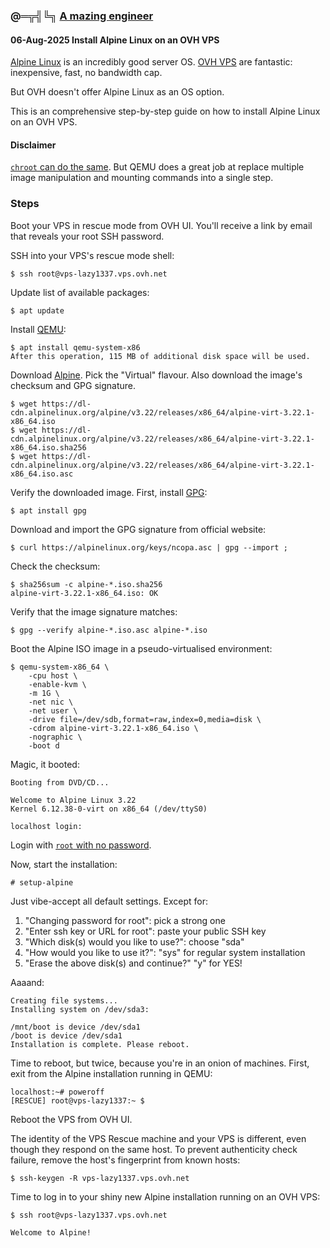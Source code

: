 ### @═╦╣╚╗ [A mazing engineer](../)

#### 06-Aug-2025 Install Alpine Linux on an OVH VPS

[Alpine Linux](https://alpinelinux.org/about/) is an incredibly good server OS.
[OVH VPS](https://www.ovhcloud.com/en-ie/vps/) are fantastic: inexpensive, fast, no bandwidth cap.

But OVH doesn't offer Alpine Linux as an OS option.

This is an comprehensive step-by-step guide on how to install Alpine Linux on an OVH VPS.

#### Disclaimer

[`chroot` can do the same](https://nicolas.porcel.me/posts/2017-05-11-how-to-install-alpine-on-ovh.html). But QEMU does a great job at replace multiple image manipulation and mounting commands into a single step.

### Steps

Boot your VPS in rescue mode from OVH UI. You'll receive a link by email that reveals your root SSH password.

SSH into your VPS's rescue mode shell:

    $ ssh root@vps-lazy1337.vps.ovh.net

Update list of available packages:

    $ apt update

Install [QEMU](https://www.qemu.org/):

    $ apt install qemu-system-x86
    After this operation, 115 MB of additional disk space will be used.

Download [Alpine](https://alpinelinux.org/downloads/).
Pick the "Virtual" flavour.
Also download the image's checksum and GPG signature.

    $ wget https://dl-cdn.alpinelinux.org/alpine/v3.22/releases/x86_64/alpine-virt-3.22.1-x86_64.iso
    $ wget https://dl-cdn.alpinelinux.org/alpine/v3.22/releases/x86_64/alpine-virt-3.22.1-x86_64.iso.sha256
    $ wget https://dl-cdn.alpinelinux.org/alpine/v3.22/releases/x86_64/alpine-virt-3.22.1-x86_64.iso.asc

Verify the downloaded image. First, install [GPG](https://gnupg.org/):

    $ apt install gpg

Download and import the GPG signature from official website:

    $ curl https://alpinelinux.org/keys/ncopa.asc | gpg --import ;

Check the checksum:

    $ sha256sum -c alpine-*.iso.sha256
    alpine-virt-3.22.1-x86_64.iso: OK

Verify that the image signature matches:

    $ gpg --verify alpine-*.iso.asc alpine-*.iso

Boot the Alpine ISO image in a pseudo-virtualised environment:

    $ qemu-system-x86_64 \
        -cpu host \
        -enable-kvm \
        -m 1G \
        -net nic \
        -net user \
        -drive file=/dev/sdb,format=raw,index=0,media=disk \
        -cdrom alpine-virt-3.22.1-x86_64.iso \
        -nographic \
        -boot d

Magic, it booted:

    Booting from DVD/CD...

    Welcome to Alpine Linux 3.22
    Kernel 6.12.38-0-virt on x86_64 (/dev/ttyS0)

    localhost login:

Login with [`root` with no password](https://wiki.alpinelinux.org/wiki/Installation).

Now, start the installation:

    # setup-alpine

Just vibe-accept all default settings. Except for:

1. "Changing password for root": pick a strong one
2. "Enter ssh key or URL for root": paste your public SSH key
3. "Which disk(s) would you like to use?": choose "sda"
4. "How would you like to use it?": "sys" for regular system installation
5. "Erase the above disk(s) and continue?" "y" for YES!

Aaaand:

    Creating file systems...
    Installing system on /dev/sda3:

    /mnt/boot is device /dev/sda1
    /boot is device /dev/sda1
    Installation is complete. Please reboot.

Time to reboot, but twice, because you're in an onion of machines. First, exit from the Alpine installation running in QEMU:

    localhost:~# poweroff
    [RESCUE] root@vps-lazy1337:~ $

Reboot the VPS from OVH UI.

The identity of the VPS Rescue machine and your VPS is different, even though they respond on the same host.
To prevent authenticity check failure, remove the host's fingerprint from known hosts:

    $ ssh-keygen -R vps-lazy1337.vps.ovh.net

Time to log in to your shiny new Alpine installation running on an OVH VPS:

    $ ssh root@vps-lazy1337.vps.ovh.net

    Welcome to Alpine!
